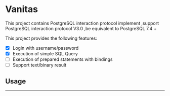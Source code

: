 # Vanitas

This project contains PostgreSQL interaction protocol implement
,support PostgreSQL interaction protocol V3.0 ,be equivalent to PostgreSQL 7.4 + 


This project provides the following features:



- [x] Login with username/password
- [x] Execution of simple SQL Query
- [ ] Execution of prepared statements with bindings 
- [ ] Support text/binary result

## Usage
----
